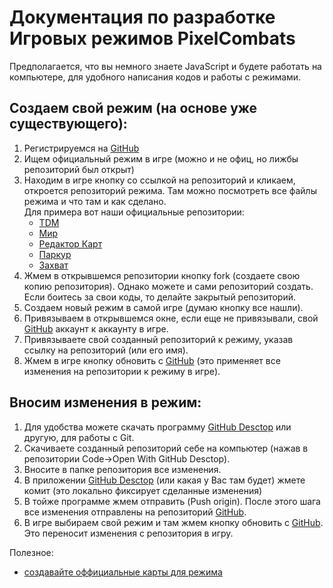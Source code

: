# Документация по разработке Игровых режимов PixelCombats

Предполагается, что вы немного знаете JavaScript и будете работать на компьютере, для удобного написания кодов и работы с режимами.

## Cоздаем свой режим (на основе уже существующего):
1. Регистрируемся на [GitHub](https://github.com/)
1. Ищем официальный режим в игре (можно и не офиц, но лижбы репозиторий был открыт)
1. Находим в игре кнопку со ссылкой на репозиторий и кликаем, откроется репозиторий режима. Там можно посмотреть все файлы режима и что там и как сделано.
   <br>Для примера вот наши официальные репозитории:
    - [TDM](https://github.com/kkohno/PixelCombats.GameModes.TDM)
    - [Мир](https://github.com/kkohno/PixelCombats.GameModes.Peace)
    - [Редактор Карт](https://github.com/kkohno/PixelCombats.GameModes.Editor)
    - [Паркур](https://github.com/kkohno/PixelCombats.GameModes.Parcour)
    - [Захват](https://github.com/kkohno/PixelCombats.GameModes.Capture)
1. Жмем в открывшемся репозитории кнопку fork (создаете свою копию репозитория). Однако можете и сами репозиторий создать. Если боитесь за свои коды, то делайте закрытый репозиторий.
1. Создаем новый режим в самой игре (думаю кнопку все нашли).
1. Привязываем в открывшемся окне, если еще не привязывали, свой [GitHub](https://github.com/) аккаунт к аккаунту в игре.
1. Привязываете свой созданный репозиторий к режиму, указав ссылку на репозиторий (или его имя).
1. Жмем в игре кнопку обновить с [GitHub](https://github.com/) (это применяет все изменения на репозитории к режиму в игре).

## Вносим изменения в режим:
1. Для удобства можете скачать программу [GitHub Desctop](https://desktop.github.com/) или другую, для работы с Git.
1. Cкачиваете созданный репозиторий себе на компьютер (нажав в репозитории Code->Open With GitHub Desctop).
1. Вносите в папке репозитория все изменения.
1. В приложении [GitHub Desctop](https://desktop.github.com/) (или какая у Вас там будет) жмете комит (это локально фиксирует сделанные изменения)
1. В тойже программе жмем отправить (Push origin). После этого шага все изменения отправлены на репозиторий [GitHub](https://github.com/).
1. В игре выбираем свой режим и там жмем кнопку обновить с [GitHub](https://github.com/). Это переносит изменения с репозитория в игру.

Полезное:
* [создавайте оффициальные карты для режима](GameModeOfficialMaps.md)
